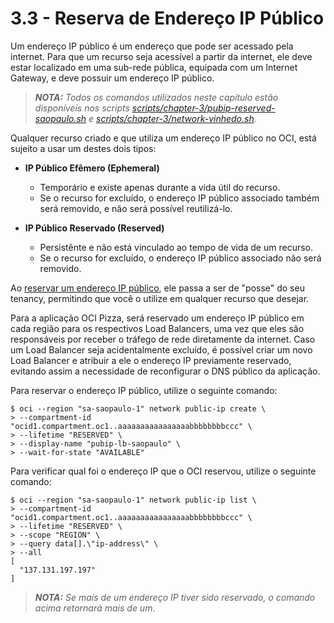 # 3.3 - Reserva de Endereço IP Público

Um endereço IP público é um endereço que pode ser acessado pela internet. Para que um recurso seja acessível a partir da internet, ele deve estar localizado em uma sub-rede pública, equipada com um Internet Gateway, e deve possuir um endereço IP público.

>_**__NOTA:__** Todos os comandos utilizados neste capítulo estão disponíveis nos scripts [scripts/chapter-3/pubip-reserved-saopaulo.sh](../scripts/chapter-3/pubip-reserved-saopaulo.sh) e [scripts/chapter-3/network-vinhedo.sh](../scripts/chapter-3/network-vinhedo.sh)._

Qualquer recurso criado e que utiliza um endereço IP público no OCI, está sujeito a usar um destes dois tipos:

- **IP Público Efêmero (Ephemeral)**

    - Temporário e existe apenas durante a vida útil do recurso.
    - Se o recurso for excluído, o endereço IP público associado também será removido, e não será possível reutilizá-lo.

- **IP Público Reservado (Reserved)**

    - Persistênte e não está vinculado ao tempo de vida de um recurso.
    - Se o recurso for excluído, o endereço IP público associado não será removido.

Ao [reservar um endereço IP público](https://docs.oracle.com/en-us/iaas/Content/Network/Tasks/managingpublicIPs.htm#overview), ele passa a ser de "posse" do seu tenancy, permitindo que você o utilize em qualquer recurso que desejar.  

Para a aplicação OCI Pizza, será reservado um endereço IP público em cada região para os respectivos Load Balancers, uma vez que eles são responsáveis por receber o tráfego de rede diretamente da internet. Caso um Load Balancer seja acidentalmente excluído, é possível criar um novo Load Balancer e atribuir a ele o endereço IP previamente reservado, evitando assim a necessidade de reconfigurar o DNS público da aplicação.

Para reservar o endereço IP público, utilize o seguinte comando:

```
$ oci --region "sa-saopaulo-1" network public-ip create \
> --compartment-id "ocid1.compartment.oc1..aaaaaaaaaaaaaaaabbbbbbbbccc" \
> --lifetime "RESERVED" \
> --display-name "pubip-lb-saopaulo" \
> --wait-for-state "AVAILABLE"
```

Para verificar qual foi o endereço IP que o OCI reservou, utilize o seguinte comando:

```
$ oci --region "sa-saopaulo-1" network public-ip list \
> --compartment-id "ocid1.compartment.oc1..aaaaaaaaaaaaaaaabbbbbbbbccc" \
> --lifetime "RESERVED" \
> --scope "REGION" \
> --query data[].\"ip-address\" \
> --all
[
  "137.131.197.197"
]
```

>_**__NOTA:__** Se mais de um endereço IP tiver sido reservado, o comando acima retornará mais de um._